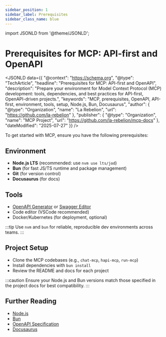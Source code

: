 ```yaml
---
sidebar_position: 1
sidebar_label: Prerequisites
sidebar_class_name: blue
---
```

import JSONLD from '@theme/JSONLD';

# Prerequisites for MCP: API-first and OpenAPI

<JSONLD data={{
  "@context": "https://schema.org",
  "@type": "TechArticle",
  "headline": "Prerequisites for MCP: API-first and OpenAPI",
  "description": "Prepare your environment for Model Context Protocol (MCP) development: tools, dependencies, and best practices for API-first, OpenAPI-driven projects.",
  "keywords": "MCP, prerequisites, OpenAPI, API-first, environment, tools, setup, Node.js, Bun, Docusaurus",
  "author": {
    "@type": "Organization",
    "name": "La Rebelion",
    "url": "https://github.com/la-rebelion"
  },
  "publisher": {
    "@type": "Organization",
    "name": "MCP Project",
    "url": "https://github.com/la-rebelion/mcp-docs"
  },
  "dateModified": "2025-07-27"
}} />

To get started with MCP, ensure you have the following prerequisites:

## Environment
- **Node.js LTS** (recommended: use `nvm use lts/jod`)
- **Bun** (for fast JS/TS runtime and package management)
- **Git** (for version control)
- **Docusaurus** (for docs)

## Tools
- [OpenAPI Generator](https://openapi-generator.tech/) or [Swagger Editor](https://editor.swagger.io/)
- Code editor (VSCode recommended)
- Docker/Kubernetes (for deployment, optional)

:::tip
Use `nvm` and `bun` for reliable, reproducible dev environments across teams.
:::

## Project Setup
- Clone the MCP codebases (e.g., `chat-mcp`, `hapi-mcp`, `run-mcp`)
- Install dependencies with `bun install`
- Review the README and docs for each project

:::caution
Ensure your Node.js and Bun versions match those specified in the project docs for best compatibility.
:::

## Further Reading
- [Node.js](https://nodejs.org/)
- [Bun](https://bun.sh/)
- [OpenAPI Specification](https://swagger.io/specification/)
- [Docusaurus](https://docusaurus.io/)
